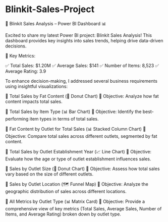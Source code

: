 # Blinkit-Sales-Project

🚀 Blinkit Sales Analysis – Power BI Dashboard 📊

Excited to share my latest Power BI project: Blinkit Sales Analysis! This dashboard provides key insights into sales trends, helping drive data-driven decisions.

🔹 Key Metrics:

✅ Total Sales: $1.20M
✅ Average Sales: $141
✅ Number of Items: 8,523
✅ Average Rating: 3.9

To enhance decision-making, I addressed several business requirements using insightful visualizations:

🔸 Total Sales by Fat Content (🍩 Donut Chart)
📌 Objective: Analyze how fat content impacts total sales.

🔸 Total Sales by Item Type (📊 Bar Chart)
📌 Objective: Identify the best-performing item types in terms of total sales.

🔸 Fat Content by Outlet for Total Sales (📊 Stacked Column Chart)
📌 Objective: Compare total sales across different outlets, segmented by fat content.

🔸 Total Sales by Outlet Establishment Year (📈 Line Chart)
📌 Objective: Evaluate how the age or type of outlet establishment influences sales.

🔸 Sales by Outlet Size (🍩 Donut Chart)
📌 Objective: Assess how total sales vary based on the size of different outlets.

🔸 Sales by Outlet Location (🗺️ Funnel Map)
📌 Objective: Analyze the geographic distribution of sales across different locations.

🔸 All Metrics by Outlet Type (📊 Matrix Card)
📌 Objective: Provide a comprehensive view of key metrics (Total Sales, Average Sales, Number of Items, and Average Rating) broken down by outlet type.


